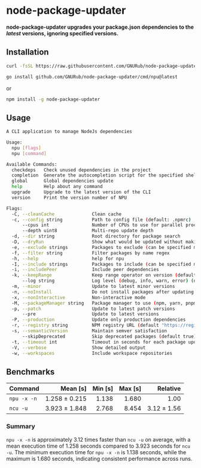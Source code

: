 # node-package-updater

**node-package-updater upgrades your package.json dependencies to the _latest_ versions, ignoring specified versions.**

## Installation

```bash
curl -fsSL https://raw.githubusercontent.com/GNURub/node-package-updater/main/install.sh | bash
```

```bash
go install github.com/GNURub/node-package-updater/cmd/npu@latest
```

or

```bash
npm install -g node-package-updater
```

## Usage

```bash
A CLI application to manage NodeJs dependencies

Usage:
  npu [flags]
  npu [command]

Available Commands:
  checkdeps   Check unused dependencies in the project
  completion  Generate the autocompletion script for the specified shell
  global      Global dependencies update
  help        Help about any command
  upgrade     Upgrade to the latest version of the CLI
  version     Print the version number of NPU

Flags:
  -C, --cleanCache              Clean cache
  -c, --config string           Path to config file (default: .npmrc)
      --cpus int                Number of CPUs to use for parallel processing (default 16)
      --depth uint8             Multi-repo update depth
  -d, --dir string              Root directory for package search
  -D, --dryRun                  Show what would be updated without making changes
  -e, --exclude strings         Packages to exclude (can be specified multiple times)
  -f, --filter string           Filter packages by name regex
  -h, --help                    help for npu
  -I, --include strings         Packages to include (can be specified multiple times)
  -i, --includePeer             Include peer dependencies
  -k, --keepRange               Keep range operator on version (default true)
      --log string              Log level (debug, info, warn, error) (default "info")
  -m, --minor                   Update to latest minor versions
  -n, --noInstall               Do not install packages after updating
  -x, --nonInteractive          Non-interactive mode
  -M, --packageManager string   Package manager to use (npm, yarn, pnpm, bun)
  -p, --patch                   Update to latest patch versions
      --pre                     Update to latest versions
  -P, --production              Update only production dependencies
  -r, --registry string         NPM registry URL (default "https://registry.npmjs.org/")
  -s, --semanticVersion         Maintain semver satisfaction
      --skipDeprecated          Skip deprecated packages (default true)
  -t, --timeout int             Timeout in seconds for each package update (default 30)
  -V, --verbose                 Show detailed output
  -w, --workspaces              Include workspace repositories
```

## Benchmarks

| Command     |      Mean [s] | Min [s] | Max [s] |    Relative |
| :---------- | ------------: | ------: | ------: | ----------: |
| `npu -x -n` | 1.258 ± 0.215 |   1.138 |   1.680 |        1.00 |
| `ncu -u`    | 3.923 ± 1.848 |   2.768 |   8.454 | 3.12 ± 1.56 |

### Summary

`npu -x -n` is approximately 3.12 times faster than `ncu -u` on average, with a mean execution time of 1.258 seconds compared to 3.923 seconds for `ncu -u`. The minimum execution time for `npu -x -n` is 1.138 seconds, while the maximum is 1.680 seconds, indicating consistent performance across runs.
